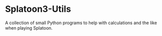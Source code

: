 # Splatoon3-Utils
A collection of small Python programs to help with calculations and the like when playing Splatoon.
